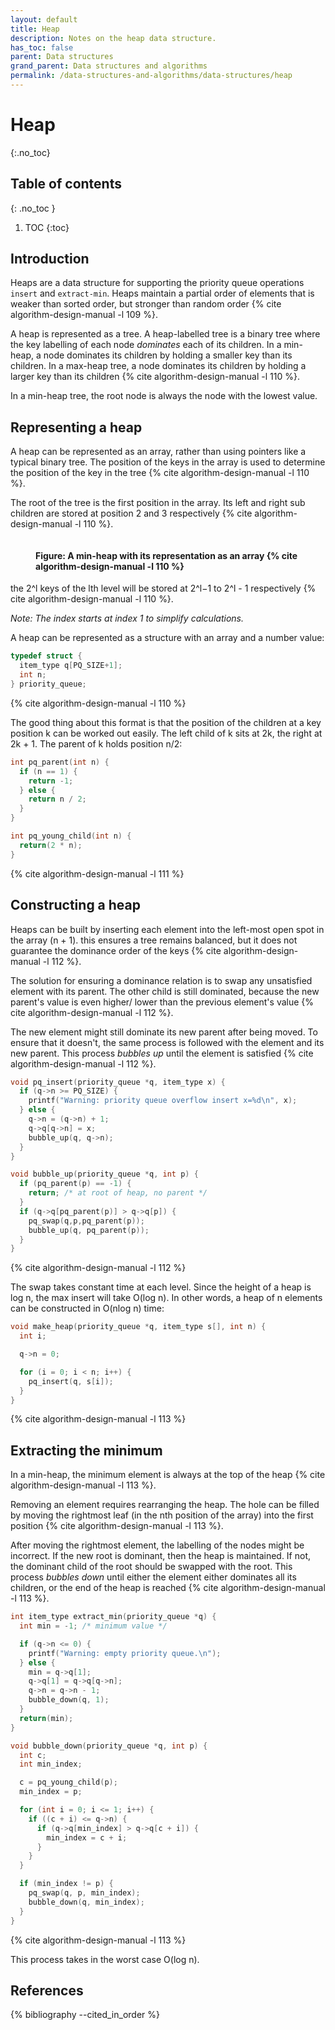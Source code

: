 ```yaml
---
layout: default
title: Heap
description: Notes on the heap data structure.
has_toc: false
parent: Data structures
grand_parent: Data structures and algorithms
permalink: /data-structures-and-algorithms/data-structures/heap
---
```


<!-- prettier-ignore-start -->

# Heap
{:.no_toc}

## Table of contents
{: .no_toc }

1. TOC
{:toc}

<!-- prettier-ignore-end -->

## Introduction

Heaps are a data structure for supporting the priority queue operations `insert` and `extract-min`. Heaps maintain a partial order of elements that is weaker than sorted order, but stronger than random order {% cite algorithm-design-manual -l 109 %}.

A heap is represented as a tree. A heap-labelled tree is a binary tree where the key labelling of each node _dominates_ each of its children. In a min-heap, a node dominates its children by holding a smaller key than its children. In a max-heap tree, a node dominates its children by holding a larger key than its children {% cite algorithm-design-manual -l 110 %}.

In a min-heap tree, the root node is always the node with the lowest value.

## Representing a heap

A heap can be represented as an array, rather than using pointers like a typical binary tree. The position of the keys in the array is used to determine the position of the key in the tree  {% cite algorithm-design-manual -l 110 %}.

The root of the tree is the first position in the array. Its left and right sub children are stored at position 2 and 3 respectively {% cite algorithm-design-manual -l 110 %}.

<figure>
  <img src="{{site.baseurl}}/assets/img/data-structures-and-algorithms/data-structures/heap/min-heap.svg" alt="">
  <figcaption><h4>Figure: A min-heap with its representation as an array {% cite algorithm-design-manual -l 110 %}</h4></figcaption>
</figure>

the 2^l keys of the lth level will be stored at 2^l−1 to 2^l - 1 respectively {% cite algorithm-design-manual -l 110 %}.

_Note: The index starts at index 1 to simplify calculations._

A heap can be represented as a structure with an array and a number value:

```c
typedef struct {
  item_type q[PQ_SIZE+1];
  int n;
} priority_queue;
```

{% cite algorithm-design-manual -l 110 %}

The good thing about this format is that the position of the children at a key position k can be worked out easily. The left child of k sits at 2k, the right at 2k + 1. The parent of k holds position n/2:

```c
int pq_parent(int n) {
  if (n == 1) {
    return -1;
  } else {
    return n / 2;
  }
}

int pq_young_child(int n) {
  return(2 * n);
}
```

{% cite algorithm-design-manual -l 111 %}

## Constructing a heap

Heaps can be built by inserting each element into the left-most open spot in the array (n + 1). this ensures a tree remains balanced, but it does not guarantee the dominance order of the keys {% cite algorithm-design-manual -l 112 %}.

The solution for ensuring a dominance relation is to swap any unsatisfied element with its parent. The other child is still dominated, because the new parent's value is even higher/ lower than the previous element's value {% cite algorithm-design-manual -l 112 %}.

The new element might still dominate its new parent after being moved. To ensure that it doesn't, the same process is followed with the element and its new parent. This process _bubbles up_ until the element is satisfied {% cite algorithm-design-manual -l 112 %}.

```c
void pq_insert(priority_queue *q, item_type x) {
  if (q->n >= PQ_SIZE) {
    printf("Warning: priority queue overflow insert x=%d\n", x);
  } else {
    q->n = (q->n) + 1;
    q->q[q->n] = x;
    bubble_up(q, q->n);
  }
}

void bubble_up(priority_queue *q, int p) {
  if (pq_parent(p) == -1) {
    return; /* at root of heap, no parent */
  }
  if (q->q[pq_parent(p)] > q->q[p]) {
    pq_swap(q,p,pq_parent(p));
    bubble_up(q, pq_parent(p));
  }
}
```

{% cite algorithm-design-manual -l 112 %}

The swap takes constant time at each level. Since the height of a heap is log n, the max insert will take O(log n). In other words, a heap of n elements can be constructed in O(nlog n) time:

```c
void make_heap(priority_queue *q, item_type s[], int n) {
  int i;

  q->n = 0;

  for (i = 0; i < n; i++) {
    pq_insert(q, s[i]);
  }
}
```

{% cite algorithm-design-manual -l 113 %}

## Extracting the minimum

In a min-heap, the minimum element is always at the top of the heap {% cite algorithm-design-manual -l 113 %}.

Removing an element requires rearranging the heap. The hole can be filled by moving the rightmost leaf (in the nth position of the array) into the first position {% cite algorithm-design-manual -l 113 %}.

After moving the rightmost element, the labelling of the nodes might be incorrect. If the new root is dominant, then the heap is maintained. If not, the dominant child of the root should be swapped with the root. This process _bubbles down_ until either the element either dominates all its children, or the end of the heap is reached {% cite algorithm-design-manual -l 113 %}.

```c
int item_type extract_min(priority_queue *q) {
  int min = -1; /* minimum value */

  if (q->n <= 0) {
    printf("Warning: empty priority queue.\n");
  } else {
    min = q->q[1];
    q->q[1] = q->q[q->n];
    q->n = q->n - 1;
    bubble_down(q, 1);
  }
  return(min);
}

void bubble_down(priority_queue *q, int p) {
  int c;
  int min_index;

  c = pq_young_child(p);
  min_index = p;

  for (int i = 0; i <= 1; i++) {
    if ((c + i) <= q->n) {
      if (q->q[min_index] > q->q[c + i]) {
        min_index = c + i;
      }
    }
  }

  if (min_index != p) {
    pq_swap(q, p, min_index);
    bubble_down(q, min_index);
  }
}
```

{% cite algorithm-design-manual -l 113 %}

This process takes in the worst case O(log n).

## References

{% bibliography --cited_in_order %}
